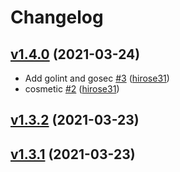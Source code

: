 # Changelog

## [v1.4.0](https://github.com/hirose31/sandbox-go/compare/v1.3.2...v1.4.0) (2021-03-24)

* Add golint and gosec [#3](https://github.com/hirose31/sandbox-go/pull/3) ([hirose31](https://github.com/hirose31))
* cosmetic [#2](https://github.com/hirose31/sandbox-go/pull/2) ([hirose31](https://github.com/hirose31))

## [v1.3.2](https://github.com/hirose31/sandbox-go/compare/v1.3.1...v1.3.2) (2021-03-23)


## [v1.3.1](https://github.com/hirose31/sandbox-go/compare/v1.3.1...v1.3.1) (2021-03-23)

